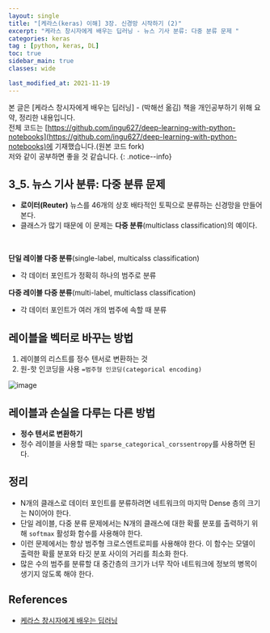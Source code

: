 ```yaml
---
layout: single
title: "[케라스(keras) 이해] 3장. 신경망 시작하기 (2)"
excerpt: "케라스 창시자에게 배우는 딥러닝 - 뉴스 기사 분류: 다중 분류 문제 "
categories: keras
tag : [python, keras, DL]
toc: true
sidebar_main: true
classes: wide

last_modified_at: 2021-11-19
---
```


본 글은 [케라스 창시자에게 배우는 딥러닝] - (박해선 옮김) 책을 개인공부하기 위해 요약, 정리한 내용입니다. <br> 전체 코드는 [https://github.com/ingu627/deep-learning-with-python-notebooks](https://github.com/ingu627/deep-learning-with-python-notebooks)에 기재했습니다.(원본 코드 fork) <br>저와 같이 공부하면 좋을 것 같습니다.
{: .notice--info}

## 3_5. 뉴스 기사 분류: 다중 분류 문제 

- **로이터(Reuter)** 뉴스를 46개의 상호 배타적인 토픽으로 분류하는 신경망을 만들어 본다.
- 클래스가 많기 때문에 이 문제는 **다중 분류**(multiclass classification)의 예이다.

<br/>

**단일 레이블 다중 분류**(single-label, multicalss classification)

- 각 데이터 포인트가 정확히 하나의 범주로 분류 

**다중 레이블 다중 분류**(multi-label, multiclass classification)

- 각 데이터 포인트가 여러 개의 범주에 속할 때 분류

## 레이블을 벡터로 바꾸는 방법

1. 레이블의 리스트를 정수 텐서로 변환하는 것
2. 원-핫 인코딩을 사용 `=범주형 인코딩(categorical encoding)`

<script src="https://gist.github.com/ingu627/0dffeee7df2bf95c3023e1b393b8ae32.js"></script>

![image](https://user-images.githubusercontent.com/78655692/140782450-8437ac42-bd27-4d28-bdd5-8d9a678f4a86.png)

## 레이블과 손실을 다루는 다른 방법

- **정수 텐서로 변환하기**
- 정수 레이블을 사용할 때는 `sparse_categorical_corssentropy`를 사용하면 된다.

<script src="https://gist.github.com/ingu627/e0e6baa4556bda016b8ec809e7842afd.js"></script>

## 정리

- N개의 클래스로 데이터 포인트를 분류하려면 네트워크의 마지막 Dense 층의 크기는 N이어야 한다. 
- 단일 레이블, 다중 분류 문제에서는 N개의 클래스에 대한 확률 분포를 출력하기 위해 `softmax` 활성화 함수를 사용해야 한다. 
- 이런 문제에서는 항상 범주형 크로스엔트로피를 사용해야 한다. 이 함수는 모델이 출력한 확률 분포와 타깃 분포 사이의 거리를 최소화 한다. 
- 많은 수의 범주를 분류할 대 중간층의 크기가 너무 작아 네트워크에 정보의 병목이 생기지 않도록 해야 한다.

## References

- [케라스 창시자에게 배우는 딥러닝](https://www.aladin.co.kr/shop/wproduct.aspx?ItemId=173992478)  
